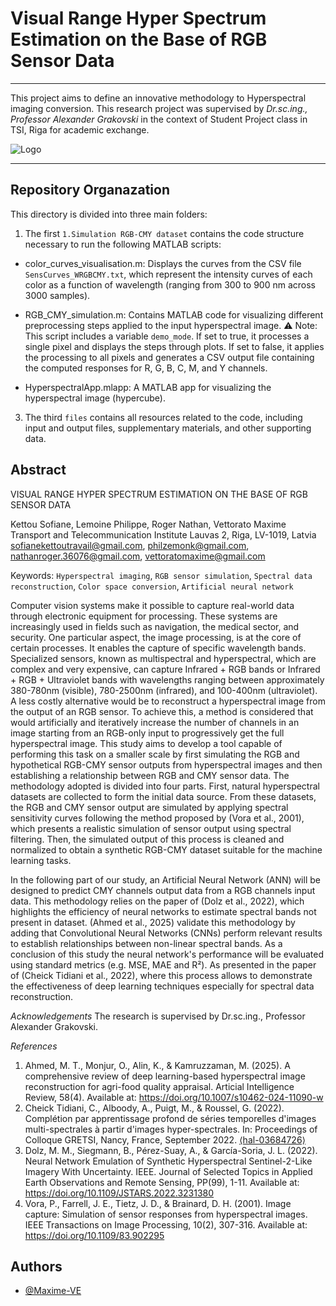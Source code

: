 # Visual Range Hyper Spectrum Estimation on the Base of RGB Sensor Data
---
This project aims to define an innovative methodology to Hyperspectral imaging conversion. This research project was supervised by _Dr.sc.ing., Professor Alexander Grakovski_ in the context of Student Project class in TSI, Riga for academic exchange.

![Logo](https://tsi.lv/wp-content/uploads/2024/01/tsi_logo_en_blue.svg)

---

## Repository Organazation
This directory is divided into three main folders:

1. The first `1.Simulation RGB-CMY dataset` contains the code structure necessary to run the following MATLAB scripts:

- color_curves_visualisation.m: Displays the curves from the CSV file `SensCurves_WRGBCMY.txt`, which represent the intensity curves of each color as a function of wavelength (ranging from 300 to 900 nm across 3000 samples).

- RGB_CMY_simulation.m: Contains MATLAB code for visualizing different preprocessing steps applied to the input hyperspectral image. 
⚠️ Note: This script includes a variable `demo_mode`.
If set to true, it processes a single pixel and displays the steps through plots.
If set to false, it applies the processing to all pixels and generates a CSV output file containing the computed responses for R, G, B, C, M, and Y channels.

- HyperspectralApp.mlapp: A MATLAB app for visualizing the hyperspectral image (hypercube).


3. The third `files` contains all resources related to the code, including input and output files, supplementary materials, and other supporting data.

## Abstract
VISUAL RANGE HYPER SPECTRUM ESTIMATION ON THE BASE OF RGB
SENSOR DATA

Kettou Sofiane, Lemoine Philippe, Roger Nathan, Vettorato Maxime
Transport and Telecommunication Institute
Lauvas 2, Riga, LV-1019, Latvia
sofianekettoutravail@gmail.com,
philzemonk@gmail.com,
nathanroger.36076@gmail.com,
vettoratomaxime@gmail.com

Keywords: `Hyperspectral imaging`, `RGB sensor simulation`, `Spectral data reconstruction`, `Color space conversion`, `Artificial neural network`

Computer vision systems make it possible to capture real-world data through electronic equipment
for processing. These systems are increasingly used in fields such as navigation, the medical sector, and
security. One particular aspect, the image processing, is at the core of certain processes. It enables the
capture of specific wavelength bands. Specialized sensors, known as multispectral and hyperspectral,
which are complex and very expensive, can capture Infrared + RGB bands or Infrared + RGB +
Ultraviolet bands with wavelengths ranging between approximately 380-780nm (visible), 780-2500nm
(infrared), and 100-400nm (ultraviolet). A less costly alternative would be to reconstruct a hyperspectral
image from the output of an RGB sensor. To achieve this, a method is considered that would artificially
and iteratively increase the number of channels in an image starting from an RGB-only input to
progressively get the full hyperspectral image. This study aims to develop a tool capable of performing
this task on a smaller scale by first simulating the RGB and hypothetical RGB-CMY sensor outputs from
hyperspectral images and then establishing a relationship between RGB and CMY sensor data.
The methodology adopted is divided into four parts. First, natural hyperspectral datasets are
collected to form the initial data source. From these datasets, the RGB and CMY sensor output are
simulated by applying spectral sensitivity curves following the method proposed by (Vora et al., 2001),
which presents a realistic simulation of sensor output using spectral filtering. Then, the simulated output
of this process is cleaned and normalized to obtain a synthetic RGB-CMY dataset suitable for the machine
learning tasks.

In the following part of our study, an Artificial Neural Network (ANN) will be designed to predict
CMY channels output data from a RGB channels input data. This methodology relies on the paper of
(Dolz et al., 2022), which highlights the efficiency of neural networks to estimate spectral bands not
present in dataset. (Ahmed et al., 2025) validate this methodology by adding that Convolutional Neural
Networks (CNNs) perform relevant results to establish relationships between non-linear spectral bands.
As a conclusion of this study the neural network's performance will be evaluated using standard
metrics (e.g. MSE, MAE and R²). As presented in the paper of (Cheick Tidiani et al., 2022), where this
process allows to demonstrate the effectiveness of deep learning techniques especially for spectral data
reconstruction.

*Acknowledgements*
The research is supervised by Dr.sc.ing., Professor Alexander Grakovski.

*References*
1. Ahmed, M. T., Monjur, O., Alin, K., & Kamruzzaman, M. (2025). A comprehensive review of deep
learning-based hyperspectral image reconstruction for agri-food quality appraisal. Articial Intelligence
Review, 58(4). Available at: https://doi.org/10.1007/s10462-024-11090-w
2. Cheick Tidiani, C., Alboody, A., Puigt, M., & Roussel, G. (2022). Complétion par apprentissage profond
de séries temporelles d'images multi-spectrales à partir d'images hyper-spectrales. In: Proceedings of
Colloque GRETSI, Nancy, France, September 2022. [⟨hal-03684726⟩](https://hal.science/hal-03684726)
3. Dolz, M. M., Siegmann, B., Pérez-Suay, A., & García-Soria, J. L. (2022). Neural Network
Emulation of Synthetic Hyperspectral Sentinel-2-Like Imagery With Uncertainty. IEEE. Journal of
Selected Topics in Applied Earth Observations and Remote Sensing, PP(99), 1-11. Available at:
https://doi.org/10.1109/JSTARS.2022.3231380
4. Vora, P., Farrell, J. E., Tietz, J. D., & Brainard, D. H. (2001). Image capture: Simulation of sensor
responses from hyperspectral images. IEEE Transactions on Image Processing, 10(2), 307-316.
Available at: https://doi.org/10.1109/83.902295

## Authors

- [@Maxime-VE](https://github.com/Maxime-VE)

